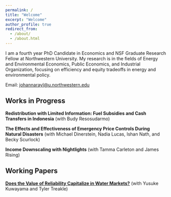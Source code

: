 ```yaml
---
permalink: /
title: "Welcome"
excerpt: "Welcome"
author_profile: true
redirect_from: 
  - /about/
  - /about.html
---
```


I am a fourth year PhD Candidate in Economics and NSF Graduate Research Fellow at Northwestern University. My research is in the fields of Energy and Environmental Economics, Public Economics, and Industrial Organization, focusing on efficiency and equity tradeoffs in energy and environmental policy. 

Email: [johannarayl@u.northwestern.edu](mailto:johannarayl@u.northwestern.edu)


## Works in Progress
**Redistribution with Limited Information: Fuel Subsidies and Cash Transfers in Indonesia** (with Budy Resosudarmo)

**The Effects and Effectiveness of Emergency Price Controls During Natural Disasters** (with Michael Dinerstein, Nadia Lucas, Ishan Nath, and Becky Scurlock)

**Income Downscaling with Nightlights** (with Tamma Carleton and James Rising)

## Working Papers 
**<a href="https://papers.ssrn.com/sol3/papers.cfm?abstract_id=4907647" target="_blank">Does the Value of Reliability Capitalize in Water Markets?</a>** (with Yusuke Kuwayama and Tyler Treakle)



